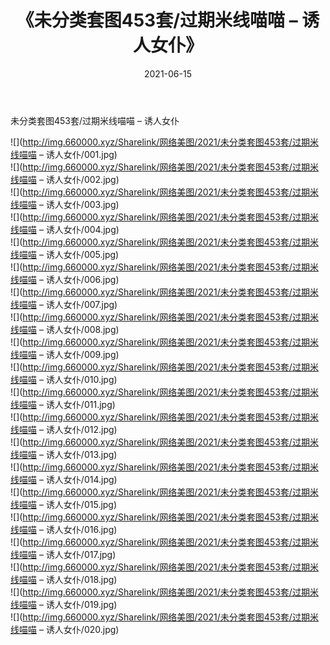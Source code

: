 ﻿---
layout: post
title:  《未分类套图453套/过期米线喵喵 – 诱人女仆》
date:   2021-06-15
img: http://img.660000.xyz/Sharelink/网络美图/2021/未分类套图453套/过期米线喵喵 – 诱人女仆/000.jpg
categories: [美女, 清纯, 唯美]
---

未分类套图453套/过期米线喵喵 – 诱人女仆

 ![](http://img.660000.xyz/Sharelink/网络美图/2021/未分类套图453套/过期米线喵喵 – 诱人女仆/001.jpg) <br>![](http://img.660000.xyz/Sharelink/网络美图/2021/未分类套图453套/过期米线喵喵 – 诱人女仆/002.jpg) <br>![](http://img.660000.xyz/Sharelink/网络美图/2021/未分类套图453套/过期米线喵喵 – 诱人女仆/003.jpg) <br>![](http://img.660000.xyz/Sharelink/网络美图/2021/未分类套图453套/过期米线喵喵 – 诱人女仆/004.jpg) <br>![](http://img.660000.xyz/Sharelink/网络美图/2021/未分类套图453套/过期米线喵喵 – 诱人女仆/005.jpg) <br>![](http://img.660000.xyz/Sharelink/网络美图/2021/未分类套图453套/过期米线喵喵 – 诱人女仆/006.jpg) <br>![](http://img.660000.xyz/Sharelink/网络美图/2021/未分类套图453套/过期米线喵喵 – 诱人女仆/007.jpg) <br>![](http://img.660000.xyz/Sharelink/网络美图/2021/未分类套图453套/过期米线喵喵 – 诱人女仆/008.jpg) <br>![](http://img.660000.xyz/Sharelink/网络美图/2021/未分类套图453套/过期米线喵喵 – 诱人女仆/009.jpg) <br>![](http://img.660000.xyz/Sharelink/网络美图/2021/未分类套图453套/过期米线喵喵 – 诱人女仆/010.jpg) <br>![](http://img.660000.xyz/Sharelink/网络美图/2021/未分类套图453套/过期米线喵喵 – 诱人女仆/011.jpg) <br>![](http://img.660000.xyz/Sharelink/网络美图/2021/未分类套图453套/过期米线喵喵 – 诱人女仆/012.jpg) <br>![](http://img.660000.xyz/Sharelink/网络美图/2021/未分类套图453套/过期米线喵喵 – 诱人女仆/013.jpg) <br>![](http://img.660000.xyz/Sharelink/网络美图/2021/未分类套图453套/过期米线喵喵 – 诱人女仆/014.jpg) <br>![](http://img.660000.xyz/Sharelink/网络美图/2021/未分类套图453套/过期米线喵喵 – 诱人女仆/015.jpg) <br>![](http://img.660000.xyz/Sharelink/网络美图/2021/未分类套图453套/过期米线喵喵 – 诱人女仆/016.jpg) <br>![](http://img.660000.xyz/Sharelink/网络美图/2021/未分类套图453套/过期米线喵喵 – 诱人女仆/017.jpg) <br>![](http://img.660000.xyz/Sharelink/网络美图/2021/未分类套图453套/过期米线喵喵 – 诱人女仆/018.jpg) <br>![](http://img.660000.xyz/Sharelink/网络美图/2021/未分类套图453套/过期米线喵喵 – 诱人女仆/019.jpg) <br>![](http://img.660000.xyz/Sharelink/网络美图/2021/未分类套图453套/过期米线喵喵 – 诱人女仆/020.jpg) <br>